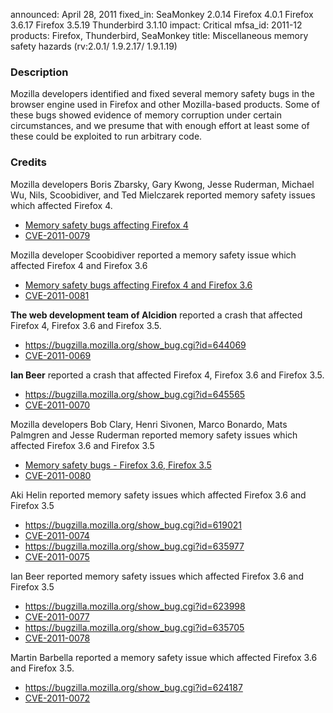 announced: April 28, 2011
fixed_in: SeaMonkey 2.0.14
          Firefox 4.0.1
          Firefox 3.6.17
          Firefox 3.5.19
          Thunderbird 3.1.10
impact: Critical
mfsa_id: 2011-12
products: Firefox, Thunderbird, SeaMonkey
title: Miscellaneous memory safety hazards (rv:2.0.1/ 1.9.2.17/ 1.9.1.19)

<h3>Description</h3>

<p>Mozilla developers identified and fixed several memory safety bugs
in the browser engine used in Firefox and other Mozilla-based
products. Some of these bugs showed evidence of memory corruption
under certain circumstances, and we presume that with enough effort at
least some of these could be exploited to run arbitrary code.</p>

<h3>Credits</h3>

<p>Mozilla developers Boris Zbarsky, Gary Kwong, Jesse Ruderman, Michael Wu,
Nils, Scoobidiver, and Ted Mielczarek reported memory safety issues which
affected Firefox 4.</p>
<ul>
  <li><a href="https://bugzilla.mozilla.org/buglist.cgi?bug_id=642717,639343,639728,643649,641388,601102,639885">Memory safety bugs affecting Firefox 4</a></li>
  <li><a class="ex-ref" href="http://cve.mitre.org/cgi-bin/cvename.cgi?name=CVE-2011-0079">CVE-2011-0079</a></li>
</ul>

<p>Mozilla developer Scoobidiver reported a memory safety issue which
affected Firefox 4 and Firefox 3.6</p>
<ul>
  <li><a href="https://bugzilla.mozilla.org/buglist.cgi?bug_id=645289">Memory safety bugs affecting Firefox 4 and Firefox 3.6</a></li>
  <li><a class="ex-ref" href="http://cve.mitre.org/cgi-bin/cvename.cgi?name=CVE-2011-0081">CVE-2011-0081</a></li>
</ul>

<p><strong>The web development team of Alcidion</strong> reported
a crash that affected Firefox 4, Firefox 3.6 and Firefox 3.5.</p>
<ul>
  <li><a href="https://bugzilla.mozilla.org/show_bug.cgi?id=644069">https://bugzilla.mozilla.org/show_bug.cgi?id=644069</a></li>
  <li><a class="ex-ref" href="http://cve.mitre.org/cgi-bin/cvename.cgi?name=CVE-2011-0069">CVE-2011-0069</a></li>
</ul>

<p><strong>Ian Beer</strong> reported a crash that affected Firefox 4,
Firefox 3.6 and Firefox 3.5.</p>
<ul>
  <li><a href="https://bugzilla.mozilla.org/show_bug.cgi?id=645565">https://bugzilla.mozilla.org/show_bug.cgi?id=645565</a></li>
  <li><a class="ex-ref" href="http://cve.mitre.org/cgi-bin/cvename.cgi?name=CVE-2011-0070">CVE-2011-0070</a></li>
</ul>

<p>Mozilla developers Bob Clary, Henri Sivonen, Marco Bonardo, Mats Palmgren and Jesse
Ruderman reported memory safety issues which affected Firefox 3.6 and
Firefox 3.5</p>
<ul>
  <li><a href="https://bugzilla.mozilla.org/buglist.cgi?bug_id=638236,634257,637621,637957,615147">Memory safety bugs - Firefox 3.6, Firefox 3.5</a></li>
  <li><a class="ex-ref" href="http://cve.mitre.org/cgi-bin/cvename.cgi?name=CVE-2011-0080">CVE-2011-0080</a></li>
</ul>

<p>Aki Helin reported memory safety issues which affected Firefox 3.6
and Firefox 3.5</p>
<ul>
  <li><a href="https://bugzilla.mozilla.org/show_bug.cgi?id=619021">https://bugzilla.mozilla.org/show_bug.cgi?id=619021</a></li>
  <li><a class="ex-ref" href="http://cve.mitre.org/cgi-bin/cvename.cgi?name=CVE-2011-0074">CVE-2011-0074</a></li>
  <li><a href="https://bugzilla.mozilla.org/show_bug.cgi?id=635977">https://bugzilla.mozilla.org/show_bug.cgi?id=635977</a></li>
  <li><a class="ex-ref" href="http://cve.mitre.org/cgi-bin/cvename.cgi?name=CVE-2011-0075">CVE-2011-0075</a></li>
</ul>

<p>Ian Beer reported memory safety issues which affected Firefox 3.6
and Firefox 3.5</p>
<ul>
  <li><a href="https://bugzilla.mozilla.org/show_bug.cgi?id=623998">https://bugzilla.mozilla.org/show_bug.cgi?id=623998</a></li>
  <li><a class="ex-ref" href="http://cve.mitre.org/cgi-bin/cvename.cgi?name=CVE-2011-0077">CVE-2011-0077</a></li>
  <li><a href="https://bugzilla.mozilla.org/show_bug.cgi?id=635705">https://bugzilla.mozilla.org/show_bug.cgi?id=635705</a></li>
  <li><a class="ex-ref" href="http://cve.mitre.org/cgi-bin/cvename.cgi?name=CVE-2011-0078">CVE-2011-0078</a></li>
</ul>

<p>Martin Barbella reported a memory safety issue which affected
Firefox 3.6 and Firefox 3.5.</p>
<ul>
  <li><a href="https://bugzilla.mozilla.org/show_bug.cgi?id=624187">https://bugzilla.mozilla.org/show_bug.cgi?id=624187</a></li>
  <li><a class="ex-ref" href="http://cve.mitre.org/cgi-bin/cvename.cgi?name=CVE-2011-0072">CVE-2011-0072</a></li>
</ul>



